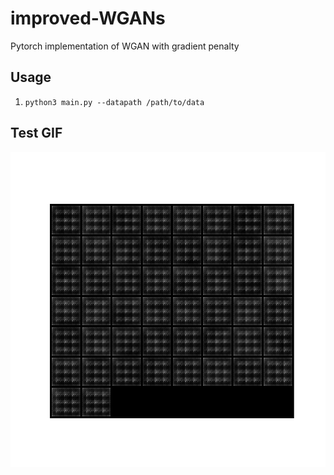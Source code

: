 # improved-WGANs
Pytorch implementation of WGAN with gradient penalty

## Usage
1. ```python3 main.py --datapath /path/to/data```

## Test GIF
![Alt Text](visualizations/generator_progress.gif)
